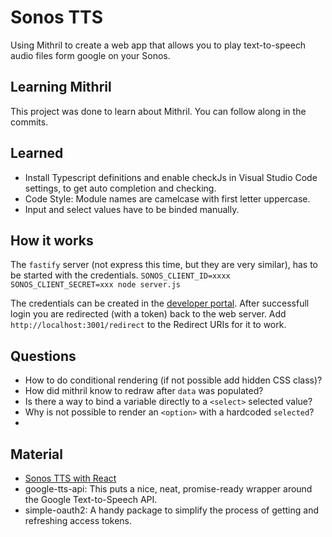 # Sonos TTS

Using Mithril to create a web app that allows you to play text-to-speech audio files form google on your Sonos.

## Learning Mithril
This project was done to learn about Mithril. You can follow along in the commits.

## Learned
* Install Typescript definitions and enable checkJs in Visual Studio Code settings, to get auto completion and checking.
* Code Style: Module names are camelcase with first letter uppercase.
* Input and select values have to be binded manually.

## How it works
The `fastify` server (not express this time, but they are very similar), has to be started with the credentials.
`SONOS_CLIENT_ID=xxxx SONOS_CLIENT_SECRET=xxx node server.js`

The credentials can be created in the [developer portal](https://integration.sonos.com/integrations). After successfull login you are redirected (with a token) back to the web server.
Add `http://localhost:3001/redirect` to the Redirect URIs for it to work.

## Questions
* How to do conditional rendering (if not possible add hidden CSS class)?
* How did mithril know to redraw after `data` was populated?
* Is there a way to bind a variable directly to a `<select>` selected value?
* Why is not possible to render an `<option>` with a hardcoded `selected`?
*

## Material
* [Sonos TTS with React](https://developer.sonos.com/code/making-sonos-talk-with-the-audioclip-api/)
* google-tts-api: This puts a nice, neat, promise-ready wrapper around the Google Text-to-Speech API.
* simple-oauth2: A handy package to simplify the process of getting and refreshing access tokens.
